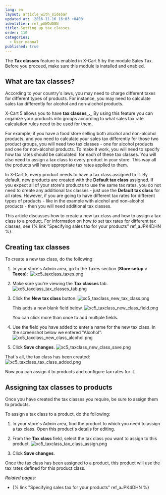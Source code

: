 ```yaml
---
lang: en
layout: article_with_sidebar
updated_at: '2016-11-16 16:03 +0400'
identifier: ref_pAWOdG8N
title: Setting up tax classes
order: 110
categories:
  - User manual
published: true
---
```


The **Tax classes** feature is enabled in X-Cart 5 by the module Sales Tax. Before you proceed, make sure this module is installed and enabled.

## What are tax classes?

According to your country's laws, you may need to charge different taxes for different types of products. For instance, you may need to calculate sales tax differently for alcohol and non-alcohol products.

X-Cart 5 allows you to have **tax classes_._** By using this feature you can organize your products into groups according to what sales tax rate calculation rules need to be used for them.

For example, if you have a food store selling both alcohol and non-alcohol products, and you need to calculate your sales tax differently for those two product groups, you will need two tax classes - one for alcohol products and one for non-alcohol products. To make it work, you will need to specify how tax rates should be calculated  for each of these tax classes. You will also need to assign a tax class to every product in your store. This way all the products will have appropriate tax rates applied to them. 

In X-Cart 5, every product needs to have a tax class assigned to it. By default, new products are created with the **Default tax class** assigned. If you expect all of your store's products to use the same tax rates, you do not need to create any additional tax classes - just use the **Default tax class** for all rates. However, if you are going to have different tax rates for different types of products - like in the example with alcohol and non-alcohol products - then you will need additional tax classes.

This article discusses how to create a new tax class and how to assign a tax class to a product. For information on how to set tax rates for different tax classes, see {% link "Specifying sales tax for your products" ref_aJPK4DHN %}.

## Creating tax classes

To create a new tax class, do the following:

1.  In your store's Admin area, go to the Taxes section (**Store setup** > **Taxes**): 
    ![xc5_taxclass_taxes.png]({{site.baseurl}}/attachments/ref_pAWOdG8N/xc5_taxclass_taxes.png)

2.  Make sure you're viewing the **Tax classes** tab.
    ![xc5_taxclass_tax_classes_tab.png]({{site.baseurl}}/attachments/ref_pAWOdG8N/xc5_taxclass_tax_classes_tab.png)

3.  Click the **New tax class** button.
    ![xc5_taxclass_new_tax_class.png]({{site.baseurl}}/attachments/ref_pAWOdG8N/xc5_taxclass_new_tax_class.png)

    This adds a new blank field below. 
    ![xc5_taxclass_new_class_field.png]({{site.baseurl}}/attachments/ref_pAWOdG8N/xc5_taxclass_new_class_field.png)
    
    You can click more than once to add multiple fields.

4.  Use the field you have added to enter a name for the new tax class. In the screenshot below we entered "Alcohol":
    ![xc5_taxclass_new_class_alcohol.png]({{site.baseurl}}/attachments/ref_pAWOdG8N/xc5_taxclass_new_class_alcohol.png)

5.  Click **Save changes**.
    ![xc5_taxclass_new_class_save.png]({{site.baseurl}}/attachments/ref_pAWOdG8N/xc5_taxclass_new_class_save.png)

That's all, the tax class has been created:
    ![xc5_taxclass_tax_class_added.png]({{site.baseurl}}/attachments/ref_pAWOdG8N/xc5_taxclass_tax_class_added.png)

Now you can assign it to products and configure tax rates for it. 

## Assigning tax classes to products

Once you have created the tax classes you require, be sure to assign them to products.

To assign a tax class to a product, do the following:

1.  In your store's Admin area, find the product to which you need to assign a tax class. Open this product's details for editing.

2.  From the **Tax class** field, select the tax class you want to assign to this product.
    ![xc5_taxclass_tax_class_assign.png]({{site.baseurl}}/attachments/ref_pAWOdG8N/xc5_taxclass_tax_class_assign.png)

3.  Click **Save changes**.

Once the tax class has been assigned to a product, this product will use the tax rates defined for this product class.

_Related pages:_

*   {% link "Specifying sales tax for your products" ref_aJPK4DHN %}
